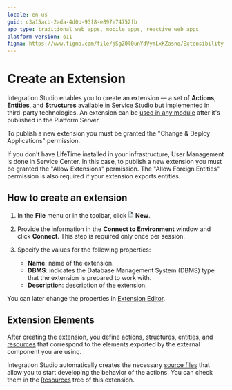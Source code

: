 ```yaml
---
locale: en-us
guid: c3a15acb-2ada-4d0b-93f8-e897e74752fb
app_type: traditional web apps, mobile apps, reactive web apps
platform-version: o11
figma: https://www.figma.com/file/jSgZ0l0unYdVymLxKZasno/Extensibility-and-Integration?type=design&node-id=3387%3A2062&mode=design&t=187UAgmZTPxcY0ZG-1
---
```


# Create an Extension

Integration Studio enables you to create an extension — a set of **Actions**, **Entities**, and **Structures** available in Service Studio but implemented in third-party technologies. An extension can be [used in any module](<../extension-life-cycle/extension-use.md>) after it's published in the Platform Server.

To publish a new extension you must be granted the "Change & Deploy Applications" permission.

If you don't have LifeTime installed in your infrastructure, User Management is done in Service Center. In this case, to publish a new extension you must be granted the "Allow Extensions" permission. The "Allow Foreign Entities" permission is also required if your extension exports entities.

## How to create an extension

1. In the **File** menu or in the toolbar, click ![](images/new.png) **New**.

1. Provide the information in the **Connect to Environment** window and click **Connect**. This step is required only once per session.  

1. Specify the values for the following properties:

    * **Name**: name of the extension.
    * **DBMS**: indicates the Database Management System (DBMS) type that the extension is prepared to work with.
    * **Description**: description of the extension.

You can later change the properties in [Extension Editor](<../../../ref/integration-studio/editor/extension.md>).

## Extension Elements

After creating the extension, you define [actions](<../managing-extensions/action-define.md>), [structures](<../managing-extensions/structure-define.md>), [entities](<../managing-extensions/entity-define.md>), and [resources](<../managing-extensions/resource-define.md>) that correspond to the elements exported by the external component you are using.

Integration Studio automatically creates the necessary [source files](<../getting-started/extension-source-files.md>) that allow you to start developing the behavior of the actions. You can check them in the [Resources](<../../../ref/integration-studio/resources-tree.md>) tree of this extension.
